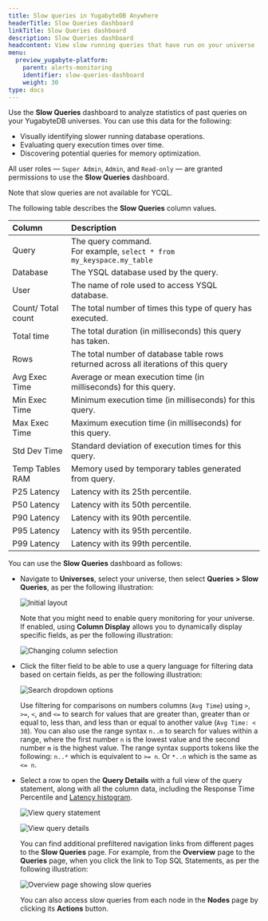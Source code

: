 ```yaml
---
title: Slow queries in YugabyteDB Anywhere
headerTitle: Slow Queries dashboard
linkTitle: Slow Queries dashboard
description: Slow Queries dashboard
headcontent: View slow running queries that have run on your universe
menu:
  preview_yugabyte-platform:
    parent: alerts-monitoring
    identifier: slow-queries-dashboard
    weight: 30
type: docs
---
```


Use the **Slow Queries** dashboard to analyze statistics of past queries on your YugabyteDB universes. You can use this data for the following:

- Visually identifying slower running database operations.
- Evaluating query execution times over time.
- Discovering potential queries for memory optimization.

All user roles — `Super Admin`, `Admin`, and `Read-only` — are granted permissions to use the **Slow Queries** dashboard.

Note that slow queries are not available for YCQL.

The following table describes the **Slow Queries** column values.

| Column | Description |
| :----- | :---------- |
| Query | The query command.<br>For example, `select * from my_keyspace.my_table` |
| Database | The YSQL database used by the query. |
| User | The name of role used to access YSQL database. |
| Count/ Total count | The total number of times this type of query has executed. |
| Total time | The total duration (in milliseconds) this query has taken. |
| Rows | The total number of database table rows returned across all iterations of this query |
| Avg Exec Time | Average or mean execution time (in milliseconds) for this query. |
| Min Exec Time | Minimum execution time (in milliseconds) for this query. |
| Max Exec Time | Maximum execution time (in milliseconds) for this query. |
| Std Dev Time | Standard deviation of execution times for this query. |
| Temp Tables RAM | Memory used by temporary tables generated from query. |
| P25 Latency | Latency with its 25th percentile. |
| P50 Latency | Latency with its 50th percentile. |
| P90 Latency | Latency with its 90th percentile. |
| P95 Latency | Latency with its 95th percentile. |
| P99 Latency | Latency with its 99th percentile. |

You can use the **Slow Queries** dashboard as follows:

- Navigate to **Universes**, select your universe, then select **Queries > Slow Queries**, as per the following illustration:

  ![Initial layout](/images/yp/alerts-monitoring/slow-queries/initial-table-view.png)

  Note that you might need to enable query monitoring for your universe. If enabled, using **Column Display** allows you to dynamically display specific fields, as per the following illustration:

  ![Changing column selection](/images/yp/alerts-monitoring/slow-queries/selecting-columns.png)

- Click the filter field to be able to use a query language for filtering data based on certain fields, as per the following illustration:

  ![Search dropdown options](/images/yp/alerts-monitoring/slow-queries/search-dropdown-options.png)

  Use filtering for comparisons on numbers columns (`Avg Time`) using `>`, `>=`, `<`, and `<=` to search for values that are greater than, greater than or equal to, less than, and less than or equal to another value (`Avg Time: < 30`). You can also use the range syntax `n..m` to search for values within a range, where the first number `n` is the lowest value and the second number `m` is the highest value. The range syntax supports tokens like the following: `n..*` which is equivalent to `>= n`. Or `*..n` which is the same as `<= n`.

- Select a row to open the **Query Details** with a full view of the query statement, along with all the column data, including the Response Time Percentile and [Latency histogram](../../../yugabyte-platform/alerts-monitoring/latency-histogram/).

  ![View query statement](/images/yp/alerts-monitoring/slow-queries/query-info-panel.png)

  ![View query details](/images/yp/alerts-monitoring/slow-queries/query-details-panel.png)

  You can find additional prefiltered navigation links from different pages to the **Slow Queries** page. For example, from the **Overview** page to the **Queries** page, when you click the link to Top SQL Statements, as per the following illustration:

  ![Overview page showing slow queries](/images/yp/alerts-monitoring/slow-queries/overview-showing-link.png)

  You can also access slow queries from each node in the **Nodes** page by clicking its **Actions** button.
